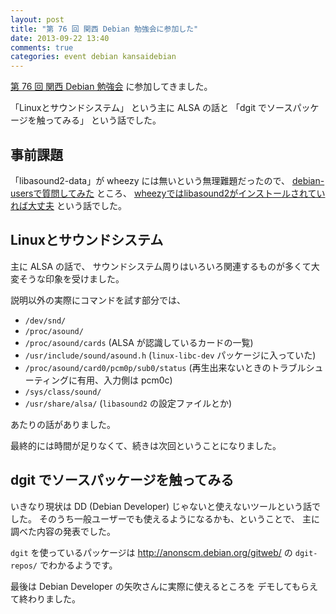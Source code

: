 ```yaml
---
layout: post
title: "第 76 回 関西 Debian 勉強会に参加した"
date: 2013-09-22 13:40
comments: true
categories: event debian kansaidebian
---
```

[第 76 回 関西 Debian 勉強会](https://wiki.debian.org/KansaiDebianMeeting/20130922)
に参加してきました。

「Linuxとサウンドシステム」
という主に ALSA の話と
「dgit でソースパッケージを触ってみる」
という話でした。

<!--more-->

## 事前課題

「libasound2-data」が wheezy には無いという無理難題だったので、
[debian-usersで質問してみた](http://mla.n-z.jp/?debian-users:56906)
ところ、
[wheezyではlibasound2がインストールされていれば大丈夫](http://mla.n-z.jp/?debian-users:56907)
という話でした。

## Linuxとサウンドシステム

主に ALSA の話で、
サウンドシステム周りはいろいろ関連するものが多くて大変そうな印象を受けました。

説明以外の実際にコマンドを試す部分では、

* `/dev/snd/`
* `/proc/asound/`
* `/proc/asound/cards`
  (ALSA が認識しているカードの一覧)
* `/usr/include/sound/asound.h`
  (`linux-libc-dev` パッケージに入っていた)
* `/proc/asound/card0/pcm0p/sub0/status`
  (再生出来ないときのトラブルシューティングに有用、入力側は pcm0c)
* `/sys/class/sound/`
* `/usr/share/alsa/`
  (`libasound2` の設定ファイルとか)

あたりの話がありました。

最終的には時間が足りなくて、続きは次回ということになりました。

## dgit でソースパッケージを触ってみる

いきなり現状は DD (Debian Developer) じゃないと使えないツールという話でした。
そのうち一般ユーザーでも使えるようになるかも、ということで、
主に調べた内容の発表でした。

`dgit` を使っているパッケージは
http://anonscm.debian.org/gitweb/
の `dgit-repos/` でわかるようです。

最後は
Debian Developer
の矢吹さんに実際に使えるところを
デモしてもらえて終わりました。
